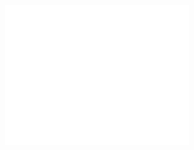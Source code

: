 ![Metrics stefanfusko](https://raw.githubusercontent.com/stefanfusko/stefanfusko/main/github-metrics.svg)
